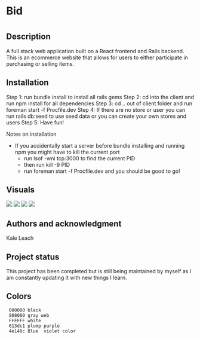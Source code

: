 <h1>Bid<h1>

  
<h2>Description</h2>
A full stack web application built on a React frontend and Rails backend. This is an ecommerce website that allows for users to either participate in purchasing or selling items.


<h2>Installation</h2>
Step 1: run bundle install to install all rails gems
Step 2: cd into the client and run npm install for all dependencies 
Step 3: cd .. out of client folder and run foreman start -f Procfile.dev
Step 4: If there are no store or user you can run rails db:seed to use seed data or you can create your own stores and users
Step 5: Have fun!

Notes on installation
- If you accidentally start a server before bundle installing and running npm you might have to kill the current port
  - run lsof -wni tcp:3000 to find the current PID
  - then run  kill -9 PID
  - run foreman start -f Procfile.dev and you should be good to go!
 
<h2>Visuals</h2>
<img src = "https://media4.giphy.com/media/a9Ij6TmYi6e5nuqMtH/giphy.gif"/>
<img src ="https://media0.giphy.com/media/iQStNWvznbDjWKIWsU/giphy.gif"/>
<img src ="https://media3.giphy.com/media/obix7DOmoakRJXS7bJ/giphy.gif"/>
<img src ="https://media0.giphy.com/media/GazMw11mA5b6nDR8oN/giphy.gif"/>

<h2>Authors and acknowledgment</h2>
Kale Leach


<h2>Project status</h2>
This project has been completed but is still being maintained by myself as I am constantly updating it with new things I learn.

<h2>Colors</h2>
  
     000000 black
     808080 gray web
     FFFFFF white
     613dc1 plump purple
     4e148c Blue  violet color




  
